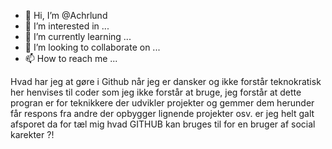 - 👋 Hi, I’m @Achrlund
- 👀 I’m interested in ...
- 🌱 I’m currently learning ...
- 💞️ I’m looking to collaborate on ...
- 📫 How to reach me ...

<!---
Achrlund/Achrlund is a ✨ special ✨ repository because its `README.md` (this file) appears on your GitHub profile.
You can click the Preview link to take a look at your changes.
--->
Hvad har jeg at gøre i Github når jeg er dansker og ikke forstår teknokratisk  her henvises til coder som jeg ikke forstår at bruge, jeg forstår at dette progran er for teknikkere der udvikler projekter og gemmer dem herunder får respons fra andre der opbygger lignende projekter osv. er jeg helt galt afsporet da for tæl mig hvad GITHUB kan bruges til for en bruger af social karekter ?!  
